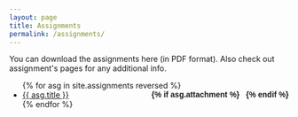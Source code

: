 ```yaml
---
layout: page
title: Assignments
permalink: /assignments/
---
```


You can download the assignments here (in PDF format). Also check out assignment's pages for any additional info.


<ul id="archive">
{% for asg in site.assignments reversed %}
      <li class="archiveposturl" style="background: transparent">
        <span><a href="{{ asg.url | prepend: site.baseurl}}">{{ asg.title }}</a></span>
<strong style="font-size:100%; font-family: 'Titillium Web', sans-serif; float:right">
<a title="Download problems (pdf)" href="{{ asg.pdf | prepend: site.baseurl }}"><i class="fas fa-file-pdf"></i></a> 
{% if asg.attachment %}
&nbsp; <a title="Download attachments (zip)" href="{{ asg.attachment | prepend: site.baseurl }}"><i class="fas fa-file-archive"></i></a>
{% endif %}
</strong> 
      </li>
{% endfor %}
</ul>



<!-- 

## 1- simulation on NS2 <br>
## 2- Installing and Initializing Firewalls <br>
## 3- Working with Encryption and Cryptography Softwares <br> -->
